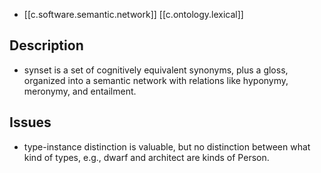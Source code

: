 
- [[c.software.semantic.network]] [[c.ontology.lexical]]

## Description

- synset is a set of cognitively equivalent synonyms, plus a gloss, organized into a semantic network with relations like hyponymy, meronymy, and entailment.

## Issues

- type-instance distinction is valuable, but no distinction between what kind of types, e.g., dwarf and architect are kinds of Person. 